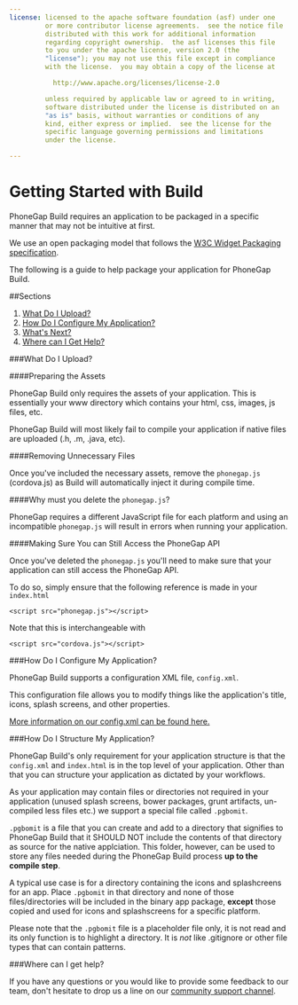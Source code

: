 ```yaml
---
license: licensed to the apache software foundation (asf) under one
         or more contributor license agreements.  see the notice file
         distributed with this work for additional information
         regarding copyright ownership.  the asf licenses this file
         to you under the apache license, version 2.0 (the
         "license"); you may not use this file except in compliance
         with the license.  you may obtain a copy of the license at

           http://www.apache.org/licenses/license-2.0

         unless required by applicable law or agreed to in writing,
         software distributed under the license is distributed on an
         "as is" basis, without warranties or conditions of any
         kind, either express or implied.  see the license for the
         specific language governing permissions and limitations
         under the license.

---
```


# Getting Started with Build

PhoneGap Build requires an application to be packaged in a specific manner that may not be intuitive at first.

We use an open packaging model that follows the [W3C Widget Packaging specification](http://www.w3.org/TR/widgets/).

The following is a guide to help package your application for PhoneGap Build.

##Sections

1. [What Do I Upload?](#what_do_i_upload)
2. [How Do I Configure My Application?](#configure_application)
3. [What's Next?](#whats_next)
3. [Where can I Get Help?](#whats_next)


<a id="#what_do_i_upload"></a>
###What Do I Upload?

####Preparing the Assets

PhoneGap Build only requires the assets of your application. This is essentially your www directory which contains your html, css, images, js files, etc.

PhoneGap Build will most likely fail to compile your application if native files are uploaded (.h, .m, .java, etc).

####Removing Unnecessary Files

Once you've included the necessary assets, remove the `phonegap.js` (cordova.js) as Build will automatically inject it during compile time.

####Why must you delete the `phonegap.js`?

PhoneGap requires a different JavaScript file for each platform and using an incompatible `phonegap.js` will result in errors when running your application.

####Making Sure You can Still Access the PhoneGap API

Once you've deleted the `phonegap.js` you'll need to make sure that your application can still access the PhoneGap API.

To do so, simply ensure that the following reference is made in your `index.html`

    <script src="phonegap.js"></script>

Note that this is interchangeable with

    <script src="cordova.js"></script>

<a id="#configure_application"></a>
###How Do I Configure My Application?

PhoneGap Build supports a configuration XML file, `config.xml`.

This configuration file allows you to modify things like the application's title, icons, splash screens, and other properties.

[More information on our config.xml can be found here.](configuring_basics.md.html)

<a id="#structure_application"></a>
###How Do I Structure My Application?

PhoneGap Build's only requirement for your application structure is that the `config.xml` and `index.html` is in the top level of your application.  Other than that
you can structure your application as dictated by your workflows.

As your application may contain files or directories not required in your application (unused splash screens, bower packages, grunt artifacts, un-compiled less files etc.) we support a
special file called `.pgbomit`.

`.pgbomit` is a file that you can create and add to a directory that signifies to PhoneGap Build that it SHOULD NOT
include the contents of that directory as source for the native applciation. This folder, however, can be
used to store any files needed during the PhoneGap Build process **up to the compile step**.

A typical use case is for a directory containing the icons and splashcreens for an app. Place `.pgbomit` in that directory and none of those files/directories will be included in the binary app package, **except** those copied and used for icons and splashscreens for a specific platform.

Please note that the `.pgbomit` file is a placeholder file only, it is not read and its only function is to highlight a directory.  It is *not* like .gitignore or other file types that can contain patterns.

<a id="help"></a>
###Where can I get help?

If you have any questions or you would like to provide some feedback to our team, don't hesitate to drop us a line on our [community support channel](http://community.phonegap.com).

